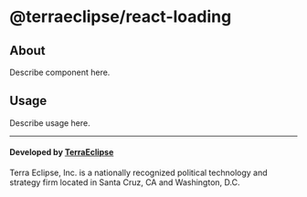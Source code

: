 @terraeclipse/react-loading
==========================

About
-----

Describe component here.

Usage
-----

Describe usage here.

- - -

#### Developed by [TerraEclipse](https://github.com/TerraEclipse)

Terra Eclipse, Inc. is a nationally recognized political technology and
strategy firm located in Santa Cruz, CA and Washington, D.C.
